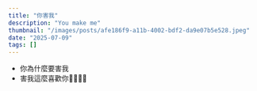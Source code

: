 ```yaml
---
title: "你害我"
description: "You make me"
thumbnail: "/images/posts/afe186f9-a11b-4002-bdf2-da9e07b5e528.jpeg"
date: "2025-07-09"
tags: []
---
```

- 你為什麼要害我
- 害我這麼喜歡你🤬🤬😭😭
